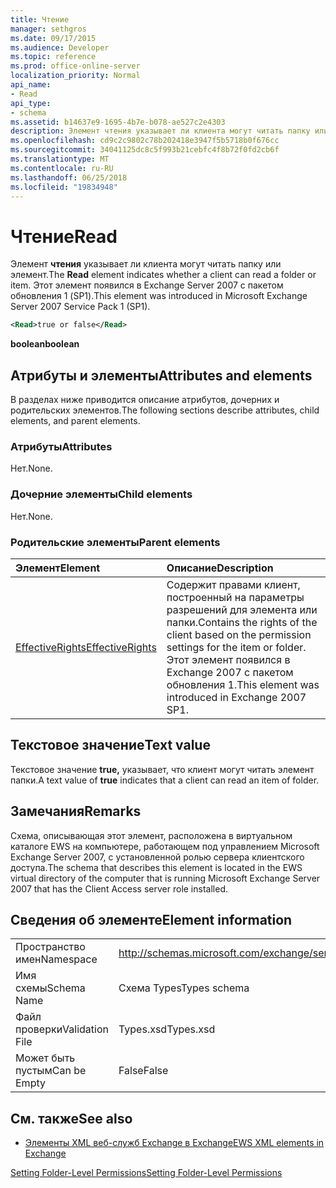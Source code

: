 ```yaml
---
title: Чтение
manager: sethgros
ms.date: 09/17/2015
ms.audience: Developer
ms.topic: reference
ms.prod: office-online-server
localization_priority: Normal
api_name:
- Read
api_type:
- schema
ms.assetid: b14637e9-1695-4b7e-b078-ae527c2e4303
description: Элемент чтения указывает ли клиента могут читать папку или элемент. Этот элемент появился в Exchange Server 2007 с пакетом обновления 1 (SP1).
ms.openlocfilehash: cd9c2c9802c78b202418e3947f5b5718b0f676cc
ms.sourcegitcommit: 34041125dc8c5f993b21cebfc4f8b72f0fd2cb6f
ms.translationtype: MT
ms.contentlocale: ru-RU
ms.lasthandoff: 06/25/2018
ms.locfileid: "19834948"
---
```

# <a name="read"></a><span data-ttu-id="edbc5-104">Чтение</span><span class="sxs-lookup"><span data-stu-id="edbc5-104">Read</span></span>

<span data-ttu-id="edbc5-105">Элемент **чтения** указывает ли клиента могут читать папку или элемент.</span><span class="sxs-lookup"><span data-stu-id="edbc5-105">The **Read** element indicates whether a client can read a folder or item.</span></span> <span data-ttu-id="edbc5-106">Этот элемент появился в Exchange Server 2007 с пакетом обновления 1 (SP1).</span><span class="sxs-lookup"><span data-stu-id="edbc5-106">This element was introduced in Microsoft Exchange Server 2007 Service Pack 1 (SP1).</span></span> 
  
```xml
<Read>true or false</Read>
```

 <span data-ttu-id="edbc5-107">**boolean**</span><span class="sxs-lookup"><span data-stu-id="edbc5-107">**boolean**</span></span>
## <a name="attributes-and-elements"></a><span data-ttu-id="edbc5-108">Атрибуты и элементы</span><span class="sxs-lookup"><span data-stu-id="edbc5-108">Attributes and elements</span></span>

<span data-ttu-id="edbc5-109">В разделах ниже приводится описание атрибутов, дочерних и родительских элементов.</span><span class="sxs-lookup"><span data-stu-id="edbc5-109">The following sections describe attributes, child elements, and parent elements.</span></span>
  
### <a name="attributes"></a><span data-ttu-id="edbc5-110">Атрибуты</span><span class="sxs-lookup"><span data-stu-id="edbc5-110">Attributes</span></span>

<span data-ttu-id="edbc5-111">Нет.</span><span class="sxs-lookup"><span data-stu-id="edbc5-111">None.</span></span>
  
### <a name="child-elements"></a><span data-ttu-id="edbc5-112">Дочерние элементы</span><span class="sxs-lookup"><span data-stu-id="edbc5-112">Child elements</span></span>

<span data-ttu-id="edbc5-113">Нет.</span><span class="sxs-lookup"><span data-stu-id="edbc5-113">None.</span></span>
  
### <a name="parent-elements"></a><span data-ttu-id="edbc5-114">Родительские элементы</span><span class="sxs-lookup"><span data-stu-id="edbc5-114">Parent elements</span></span>

|<span data-ttu-id="edbc5-115">**Элемент**</span><span class="sxs-lookup"><span data-stu-id="edbc5-115">**Element**</span></span>|<span data-ttu-id="edbc5-116">**Описание**</span><span class="sxs-lookup"><span data-stu-id="edbc5-116">**Description**</span></span>|
|:-----|:-----|
|[<span data-ttu-id="edbc5-117">EffectiveRights</span><span class="sxs-lookup"><span data-stu-id="edbc5-117">EffectiveRights</span></span>](effectiverights.md) <br/> |<span data-ttu-id="edbc5-118">Содержит правами клиент, построенный на параметры разрешений для элемента или папки.</span><span class="sxs-lookup"><span data-stu-id="edbc5-118">Contains the rights of the client based on the permission settings for the item or folder.</span></span> <span data-ttu-id="edbc5-119">Этот элемент появился в Exchange 2007 с пакетом обновления 1.</span><span class="sxs-lookup"><span data-stu-id="edbc5-119">This element was introduced in Exchange 2007 SP1.</span></span>  <br/> |
   
## <a name="text-value"></a><span data-ttu-id="edbc5-120">Текстовое значение</span><span class="sxs-lookup"><span data-stu-id="edbc5-120">Text value</span></span>

<span data-ttu-id="edbc5-121">Текстовое значение **true,** указывает, что клиент могут читать элемент папки.</span><span class="sxs-lookup"><span data-stu-id="edbc5-121">A text value of **true** indicates that a client can read an item of folder.</span></span> 
  
## <a name="remarks"></a><span data-ttu-id="edbc5-122">Замечания</span><span class="sxs-lookup"><span data-stu-id="edbc5-122">Remarks</span></span>

<span data-ttu-id="edbc5-123">Схема, описывающая этот элемент, расположена в виртуальном каталоге EWS на компьютере, работающем под управлением Microsoft Exchange Server 2007, с установленной ролью сервера клиентского доступа.</span><span class="sxs-lookup"><span data-stu-id="edbc5-123">The schema that describes this element is located in the EWS virtual directory of the computer that is running Microsoft Exchange Server 2007 that has the Client Access server role installed.</span></span>
  
## <a name="element-information"></a><span data-ttu-id="edbc5-124">Сведения об элементе</span><span class="sxs-lookup"><span data-stu-id="edbc5-124">Element information</span></span>

|||
|:-----|:-----|
|<span data-ttu-id="edbc5-125">Пространство имен</span><span class="sxs-lookup"><span data-stu-id="edbc5-125">Namespace</span></span>  <br/> |http://schemas.microsoft.com/exchange/services/2006/types  <br/> |
|<span data-ttu-id="edbc5-126">Имя схемы</span><span class="sxs-lookup"><span data-stu-id="edbc5-126">Schema Name</span></span>  <br/> |<span data-ttu-id="edbc5-127">Схема Types</span><span class="sxs-lookup"><span data-stu-id="edbc5-127">Types schema</span></span>  <br/> |
|<span data-ttu-id="edbc5-128">Файл проверки</span><span class="sxs-lookup"><span data-stu-id="edbc5-128">Validation File</span></span>  <br/> |<span data-ttu-id="edbc5-129">Types.xsd</span><span class="sxs-lookup"><span data-stu-id="edbc5-129">Types.xsd</span></span>  <br/> |
|<span data-ttu-id="edbc5-130">Может быть пустым</span><span class="sxs-lookup"><span data-stu-id="edbc5-130">Can be Empty</span></span>  <br/> |<span data-ttu-id="edbc5-131">False</span><span class="sxs-lookup"><span data-stu-id="edbc5-131">False</span></span>  <br/> |
   
## <a name="see-also"></a><span data-ttu-id="edbc5-132">См. также</span><span class="sxs-lookup"><span data-stu-id="edbc5-132">See also</span></span>



- [<span data-ttu-id="edbc5-133">Элементы XML веб-служб Exchange в Exchange</span><span class="sxs-lookup"><span data-stu-id="edbc5-133">EWS XML elements in Exchange</span></span>](ews-xml-elements-in-exchange.md)


[<span data-ttu-id="edbc5-134">Setting Folder-Level Permissions</span><span class="sxs-lookup"><span data-stu-id="edbc5-134">Setting Folder-Level Permissions</span></span>](http://msdn.microsoft.com/library/c7530e86-5112-401c-b10a-9c054ae59f07%28Office.15%29.aspx)

